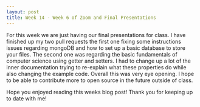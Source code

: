 ```yaml
---
layout: post
title: Week 14 - Week 6 of Zoom and Final Presentations
---
```


For this week we are just having our final presentations for class. I have finished up my two pull requests the first one fixing some instructions issues regarding mongoDB and how to set up a basic database to store your files. The second one was regarding the basic fundamentals of computer science using getter and setters. I had to change up a lot of the inner documentation trying to re-explain what these properties do while also changing the example code. Overall this was very eye opening.
I hope to be able to contribute more to open source in the future outside of class.

Hope you enjoyed reading this weeks blog post! Thank you for keeping up to date with me!
